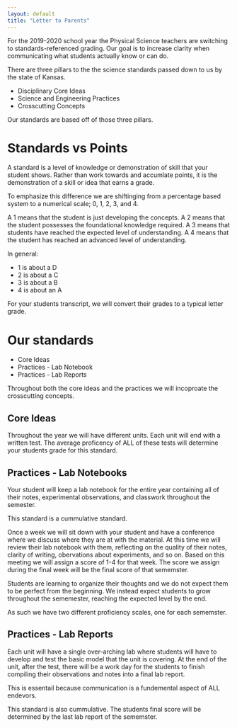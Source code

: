 ```yaml
---
layout: default
title: "Letter to Parents"
---
```

For the 2019-2020 school year the Physical Science teachers are switching to standards-referenced grading.
Our goal is to increase clarity when communicating what students actually know or can do.

<!--more-->
There are three pillars to the the science standards passed down to us by the state of Kansas.

  * Disciplinary Core Ideas
  * Science and Engineering Practices
  * Crosscutting Concepts

Our standards are based off of those three pillars.

# Standards vs Points
A standard is a level of knowledge or demonstration of skill that your student shows.
Rather than work towards and accumlate points, it is the demonstration of a skill or idea that earns a grade.

To emphasize this difference we are shiftinging from a percentage based system to a numerical scale; 0, 1, 2, 3, and 4.

A 1 means that the student is just developing the concepts.
A 2 means that the student possesses the foundational knowledge required.
A 3 means that students have reached the expected level of understanding.
A 4 means that the student has reached an advanced level of understanding.

In general:
  * 1 is about a D
  * 2 is about a C
  * 3 is about a B
  * 4 is about an A

For your students transcript, we will convert their grades to a typical letter grade.



# Our standards
  * Core Ideas
  * Practices - Lab Notebook
  * Practices - Lab Reports

Throughout both the core ideas and the practices we will incoproate the crosscutting concepts.

## Core Ideas
Throughout the year we will have different units.
Each unit will end with a written test.
The average proficency of ALL of these tests will determine your students grade for this standard.

## Practices - Lab Notebooks
Your student will keep a lab notebook for the entire year containing all of their notes, experimental observations, and classwork throughout the semester.

This standard is a cummulative standard.

Once a week we will sit down with your student and have a conference where we discuss where they are at with the material.
At this time we will review their lab notebook with them, reflecting on the quality of their notes, clarity of writing, obervations about experiments, and so on.
Based on this meeting we will assign a score of 1-4 for that week.
The score we assign during the final week will be the final score of that sememster.

Students are learning to organize their thoughts and we do not expect them to be perfect from the beginning.
We instead expect students to grow throughout the sememester, reaching the expected level by the end.

As such we have two different proficiency scales, one for each sememster.

## Practices - Lab Reports
Each unit will have a single over-arching lab where students will have to develop and test the basic model that the unit is covering.
At the end of the unit, after the test, there will be a work day for the students to finish compiling their observations and notes into a final lab report.

This is essentail because communication is a fundemental aspect of ALL endevors.

This standard is also cummulative.
The students final score will be determined by the last lab report of the sememster.
